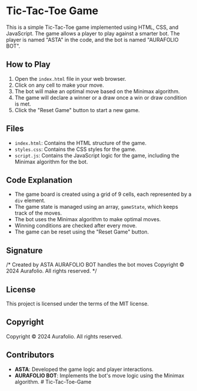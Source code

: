 # Tic-Tac-Toe Game

This is a simple Tic-Tac-Toe game implemented using HTML, CSS, and JavaScript. The game allows a player to play against a smarter bot. The player is named "ASTA" in the code, and the bot is named "AURAFOLIO BOT".

## How to Play

1. Open the `index.html` file in your web browser.
2. Click on any cell to make your move.
3. The bot will make an optimal move based on the Minimax algorithm.
4. The game will declare a winner or a draw once a win or draw condition is met.
5. Click the "Reset Game" button to start a new game.

## Files

- `index.html`: Contains the HTML structure of the game.
- `styles.css`: Contains the CSS styles for the game.
- `script.js`: Contains the JavaScript logic for the game, including the Minimax algorithm for the bot.

## Code Explanation

- The game board is created using a grid of 9 cells, each represented by a `div` element.
- The game state is managed using an array, `gameState`, which keeps track of the moves.
- The bot uses the Minimax algorithm to make optimal moves.
- Winning conditions are checked after every move.
- The game can be reset using the "Reset Game" button.

## Signature

/*
Created by ASTA
AURAFOLIO BOT handles the bot moves
Copyright © 2024 Aurafolio. All rights reserved.
*/

## License

This project is licensed under the terms of the MIT license.

## Copyright

Copyright © 2024 Aurafolio. All rights reserved.


## Contributors

- **ASTA**: Developed the game logic and player interactions.
- **AURAFOLIO BOT**: Implements the bot's move logic using the Minimax algorithm.
#   T i c - T a c - T o e - G a m e  
 